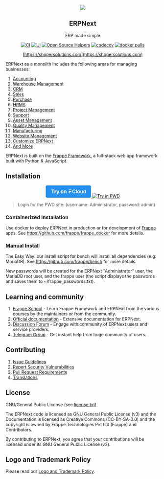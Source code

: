 <div align="center">
    <a href="https://shopersolutions.com">
        <img src="https://raw.githubusercontent.com/frappe/erpnext/develop/erpnext/public/images/erpnext-logo.png" height="128">
    </a>
    <h2>ERPNext</h2>
    <p align="center">
        <p>ERP made simple</p>
    </p>

[![CI](https://github.com/frappe/erpnext/actions/workflows/server-tests.yml/badge.svg?branch=develop)](https://github.com/frappe/erpnext/actions/workflows/server-tests.yml)
[![UI](https://github.com/erpnext/erpnext_ui_tests/actions/workflows/ui-tests.yml/badge.svg?branch=develop&event=schedule)](https://github.com/erpnext/erpnext_ui_tests/actions/workflows/ui-tests.yml)
[![Open Source Helpers](https://www.codetriage.com/frappe/erpnext/badges/users.svg)](https://www.codetriage.com/frappe/erpnext)
[![codecov](https://codecov.io/gh/frappe/erpnext/branch/develop/graph/badge.svg?token=0TwvyUg3I5)](https://codecov.io/gh/frappe/erpnext)
[![docker pulls](https://img.shields.io/docker/pulls/frappe/erpnext-worker.svg)](https://hub.docker.com/r/frappe/erpnext-worker)

[https://shopersolutions.com](https://shopersolutions.com)

</div>

ERPNext as a monolith includes the following areas for managing businesses:

1. [Accounting](https://shopersolutions.com/open-source-accounting)
1. [Warehouse Management](https://shopersolutions.com/distribution/warehouse-management-system)
1. [CRM](https://shopersolutions.com/open-source-crm)
1. [Sales](https://shopersolutions.com/open-source-sales-purchase)
1. [Purchase](https://shopersolutions.com/open-source-sales-purchase)
1. [HRMS](https://shopersolutions.com/open-source-hrms)
1. [Project Management](https://shopersolutions.com/open-source-projects)
1. [Support](https://shopersolutions.com/open-source-help-desk-software)
1. [Asset Management](https://shopersolutions.com/open-source-asset-management-software)
1. [Quality Management](https://shopersolutions.com/docs/user/manual/en/quality-management)
1. [Manufacturing](https://shopersolutions.com/open-source-manufacturing-erp-software)
1. [Website Management](https://shopersolutions.com/open-source-website-builder-software)
1. [Customize ERPNext](https://shopersolutions.com/docs/user/manual/en/customize-erpnext)
1. [And More](https://shopersolutions.com/docs/user/manual/en/)

ERPNext is built on the [Frappe Framework](https://github.com/frappe/frappe), a full-stack web app framework built with Python & JavaScript.

## Installation

<div align="center" style="max-height: 40px;">
    <a href="https://frappecloud.com/erpnext/signup">
        <img src=".github/try-on-f-cloud-button.svg" height="40">
    </a>
    <a href="https://labs.play-with-docker.com/?stack=https://raw.githubusercontent.com/frappe/frappe_docker/main/pwd.yml">
      <img src="https://raw.githubusercontent.com/play-with-docker/stacks/master/assets/images/button.png" alt="Try in PWD" height="37"/>
    </a>
</div>

> Login for the PWD site: (username: Administrator, password: admin)

### Containerized Installation

Use docker to deploy ERPNext in production or for development of [Frappe](https://github.com/frappe/frappe) apps. See https://github.com/frappe/frappe_docker for more details.

### Manual Install

The Easy Way: our install script for bench will install all dependencies (e.g. MariaDB). See https://github.com/frappe/bench for more details.

New passwords will be created for the ERPNext "Administrator" user, the MariaDB root user, and the frappe user (the script displays the passwords and saves them to ~/frappe_passwords.txt).


## Learning and community

1. [Frappe School](https://frappe.school) - Learn Frappe Framework and ERPNext from the various courses by the maintainers or from the community.
2. [Official documentation](https://docs.shopersolutions.com/) - Extensive documentation for ERPNext.
3. [Discussion Forum](https://discuss.shopersolutions.com/) - Engage with community of ERPNext users and service providers.
4. [Telegram Group](https://t.me/erpnexthelp) - Get instant help from huge community of users.


## Contributing

1. [Issue Guidelines](https://github.com/frappe/erpnext/wiki/Issue-Guidelines)
1. [Report Security Vulnerabilities](https://shopersolutions.com/security)
1. [Pull Request Requirements](https://github.com/frappe/erpnext/wiki/Contribution-Guidelines)
1. [Translations](https://translate.shopersolutions.com)


## License

GNU/General Public License (see [license.txt](license.txt))

The ERPNext code is licensed as GNU General Public License (v3) and the Documentation is licensed as Creative Commons (CC-BY-SA-3.0) and the copyright is owned by Frappe Technologies Pvt Ltd (Frappe) and Contributors.

By contributing to ERPNext, you agree that your contributions will be licensed under its GNU General Public License (v3).

## Logo and Trademark Policy

Please read our [Logo and Trademark Policy](TRADEMARK_POLICY.md).
